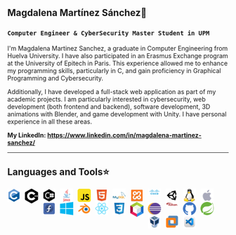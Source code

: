## Magdalena Martínez Sánchez🍄

### **`Computer Engineer & CyberSecurity Master Student in UPM`**

I'm Magdalena Martinez Sanchez, a graduate in Computer Engineering from Huelva University. I have also participated in an Erasmus Exchange program at the University of Epitech in Paris. This experience allowed me to enhance my programming skills, particularly in C, and gain proficiency in Graphical Programming and Cybersecurity.

Additionally, I have developed a full-stack web application as part of my academic projects. I am particularly interested in cybersecurity, web development (both frontend and backend), software development, 3D animations with Blender, and game development with Unity. I have personal experience in all these areas.

**My LinkedIn: https://www.linkedin.com/in/magdalena-martinez-sanchez/**

---

## Languages and Tools⭐

<img align="left" alt="C" width="30px" style="padding-right:10px;" src="images/c.png" />
<img align="left" alt="c++" width="30px" style="padding-right:10px;" src="images/c++.png" />
<img align="left" alt="c#" width="30px" style="padding-right:10px;" src="images/csharp.png" />
<img align="left" alt="java" width="30px" style="padding-right:10px;" src="images/java.png" />
<img align="left" alt="javascript" width="30px" style="padding-right:10px;" src="images/javascript.png" />
<img align="left" alt="html" width="30px" style="padding-right:10px;" src="images/html.png" />
<img align="left" alt="mysql" width="30px" style="padding-right:10px;" src="images/mysql.png" />
<img align="left" alt="xampp" width="30px" style="padding-right:10px;" src="images/xampp.png" />
<img align="left" alt="cisco" width="30px" style="padding-right:10px;" src="images/cisco.png" />
<img align="left" alt="unity" width="30px" style="padding-right:10px;" src="images/unity.png" />
<img align="left" alt="linux" width="30px" style="padding-right:10px;" src="images/linux.png" />
<img align="left" alt="apple" width="30px" style="padding-right:10px;" src="images/apple.png" />
<img align="left" alt="fedora" width="30px" style="padding-right:10px;" src="images/fedora.png" />
<img align="left" alt="windows" width="30px" style="padding-right:10px;" src="images/windows.png" />
<img align="left" alt="blender" width="30px" style="padding-right:10px;" src="images/blender.png" />
<img align="left" alt="react" width="30px" style="padding-right:10px;" src="images/react.png" />
<img align="left" alt="css" width="30px" style="padding-right:10px;" src="images/css.png" />
<img align="left" alt="netbeans" width="30px" style="padding-right:10px;" src="images/netbeans.png" />
<img align="left" alt="eclipse" width="30px" style="padding-right:10px;" src="images/eclipse.png" />
<img align="left" alt="vulkan" width="30px" style="padding-right:10px;" src="images/vulkan.png" />
<img align="left" alt="github" width="30px" style="padding-right:10px;" src="images/github.png" />
<img align="left" alt="spring" width="30px" style="padding-right:10px;" src="images/spring.png" />
<img align="left" alt="virtualbox" width="30px" style="padding-right:10px;" src="images/vb.png" />
<img align="left" alt="vmware" width="30px" style="padding-right:10px;" src="images/vmware.png" />
<img align="left" alt="vsc" width="30px" style="padding-right:10px;" src="images/vsc.png" />

<!--
**magdalenamartinez/magdalenamartinez** is a ✨ _special_ ✨ repository because its `README.md` (this file) appears on your GitHub profile.

Here are some ideas to get you started:

- 🔭 I’m currently working on ...
- 🌱 I’m currently learning ...
- 👯 I’m looking to collaborate on ...
- 🤔 I’m looking for help with ...
- 💬 Ask me about ...
- 📫 How to reach me: ...
- 😄 Pronouns: ...
- ⚡ Fun fact: ...
-->


